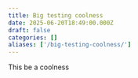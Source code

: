 ```yaml
---
title: Big testing coolness
date: 2025-06-20T18:49:00.000Z
draft: false
categories: []
aliases: ['/big-testing-coolness/']
---
```

This be a coolness
